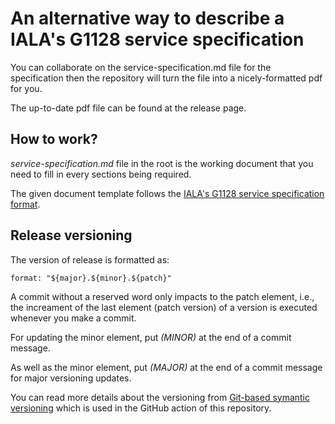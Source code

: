 # An alternative way to describe a IALA's G1128 service specification 

You can collaborate on the service-specification.md file for the specification then the repository will turn the file into a nicely-formatted pdf for you.

The up-to-date pdf file can be found at the release page.

## How to work?

*service-specification.md* file in the root is the working document that you need to fill in every sections being required.

The given document template follows the [IALA's G1128 service specification format](https://www.iala-aism.org/product/g1128-specification-e-navigation-technical-services/).

## Release versioning

The version of release is formatted as:
```
format: "${major}.${minor}.${patch}"
```

A commit without a reserved word only impacts to the patch element, i.e., the increament of the last element (patch version) of a version is executed whenever you make a commit.

For updating the minor element, put *(MINOR)* at the end of a commit message.

As well as the minor element, put *(MAJOR)* at the end of a commit message for major versioning updates.

You can read more details about the versioning from [Git-based symantic versioning](https://github.com/PaulHatch/semantic-version) which is used in the GitHub action of this repository.

